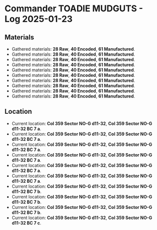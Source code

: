 # Commander TOADIE MUDGUTS - Log 2025-01-23

## Materials
- Gathered materials: **28 Raw**, **40 Encoded**, **61 Manufactured**.
- Gathered materials: **28 Raw**, **40 Encoded**, **61 Manufactured**.
- Gathered materials: **28 Raw**, **40 Encoded**, **61 Manufactured**.
- Gathered materials: **28 Raw**, **40 Encoded**, **61 Manufactured**.
- Gathered materials: **28 Raw**, **40 Encoded**, **61 Manufactured**.
- Gathered materials: **28 Raw**, **40 Encoded**, **61 Manufactured**.
- Gathered materials: **28 Raw**, **40 Encoded**, **61 Manufactured**.
- Gathered materials: **28 Raw**, **40 Encoded**, **61 Manufactured**.
- Gathered materials: **28 Raw**, **40 Encoded**, **61 Manufactured**.
- Gathered materials: **28 Raw**, **40 Encoded**, **61 Manufactured**.

## Location
- Current location: **Col 359 Sector NO-G d11-32**, **Col 359 Sector NO-G d11-32 BC 7 a**.
- Current location: **Col 359 Sector NO-G d11-32**, **Col 359 Sector NO-G d11-32 BC 7 a**.
- Current location: **Col 359 Sector NO-G d11-32**, **Col 359 Sector NO-G d11-32 BC 7 a**.
- Current location: **Col 359 Sector NO-G d11-32**, **Col 359 Sector NO-G d11-32 BC 7 a**.
- Current location: **Col 359 Sector NO-G d11-32**, **Col 359 Sector NO-G d11-32 BC 7 a**.
- Current location: **Col 359 Sector NO-G d11-32**, **Col 359 Sector NO-G d11-32 BC 7 a**.
- Current location: **Col 359 Sector NO-G d11-32**, **Col 359 Sector NO-G d11-32 BC 7 b**.
- Current location: **Col 359 Sector NO-G d11-32**, **Col 359 Sector NO-G d11-32 BC 7 b**.
- Current location: **Col 359 Sector NO-G d11-32**, **Col 359 Sector NO-G d11-32 BC 7 b**.
- Current location: **Col 359 Sector NO-G d11-32**, **Col 359 Sector NO-G d11-32 BC 7 c**.

